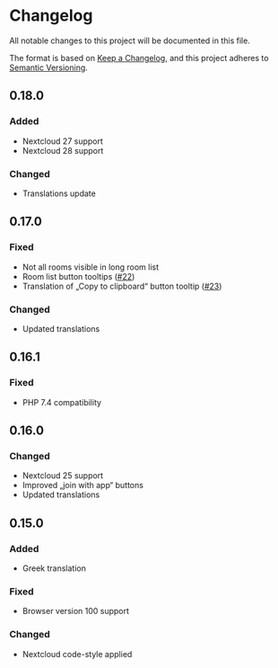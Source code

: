 # Changelog
All notable changes to this project will be documented in this file.

The format is based on [Keep a Changelog](https://keepachangelog.com/en/1.0.0/),
and this project adheres to [Semantic Versioning](https://semver.org/spec/v2.0.0.html).

## 0.18.0
### Added
- Nextcloud 27 support
- Nextcloud 28 support

### Changed
- Translations update

## 0.17.0
### Fixed
- Not all rooms visible in long room list
- Room list button tooltips ([#22](https://github.com/nextcloud/jitsi/issues/22))
- Translation of „Copy to clipboard“ button tooltip ([#23](https://github.com/nextcloud/jitsi/pull/23))

### Changed
- Updated translations

## 0.16.1
### Fixed
- PHP 7.4 compatibility

## 0.16.0
### Changed
- Nextcloud 25 support
- Improved „join with app“ buttons
- Updated translations

## 0.15.0
### Added
- Greek translation

### Fixed
- Browser version 100 support

### Changed
- Nextcloud code-style applied

